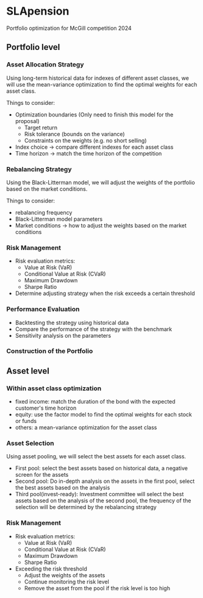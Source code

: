 # SLApension

Portfolio optimization for McGill competition 2024

## Portfolio level

### Asset Allocation Strategy

Using long-term historical data for indexes of different asset classes, we will use the mean-variance optimization to find the optimal weights for each asset class. 

Things to consider:

- Optimization boundaries (Only need to finish this model for the proposal)
    - Target return
    - Risk tolerance (bounds on the variance)
    - Constraints on the weights (e.g. no short selling)
- Index choice -> compare different indexes for each asset class
- Time horizon -> match the time horizon of the competition

### Rebalancing Strategy

Using the Black-Litterman model, we will adjust the weights of the portfolio based on the market conditions. 

Things to consider:
- rebalancing frequency
- Black-Litterman model parameters
- Market conditions -> how to adjust the weights based on the market conditions

### Risk Management

- Risk evaluation metrics:
    - Value at Risk (VaR)
    - Conditional Value at Risk (CVaR)
    - Maximum Drawdown
    - Sharpe Ratio
- Determine adjusting strategy when the risk exceeds a certain threshold

### Performance Evaluation

- Backtesting the strategy using historical data
- Compare the performance of the strategy with the benchmark
- Sensitivity analysis on the parameters

### Construction of the Portfolio

## Asset level

### Within asset class optimization

- fixed income: match the duration of the bond with the expected customer's time horizon
- equity: use the factor model to find the optimal weights for each stock or funds
- others: a mean-variance optimization for the asset class

### Asset Selection

Using asset pooling, we will select the best assets for each asset class.

- First pool: select the best assets based on historical data, a negative screen for the assets 
- Second pool: Do in-depth analysis on the assets in the first pool, select the best assets based on the analysis
- Third pool(invest-ready): Investment committee will select the best assets based on the analysis of the second pool, the frequency of the selection will be determined by the rebalancing strategy

### Risk Management

- Risk evaluation metrics:
    - Value at Risk (VaR)
    - Conditional Value at Risk (CVaR)
    - Maximum Drawdown
    - Sharpe Ratio
- Exceeding the risk threshold
    - Adjust the weights of the assets
    - Continue monitoring the risk level
    - Remove the asset from the pool if the risk level is too high




